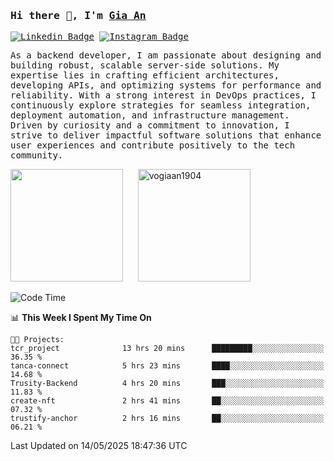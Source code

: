 ### <samp>Hi there 👋, I'm <a href="https://www.linkedin.com/in/vogiaan1904/" target="_blank">Gia An</a></samp>

<samp> [![Linkedin Badge](https://img.shields.io/badge/-LinkedIn-0e76a8?style=flat-square&logo=Linkedin&logoColor=white)](https://linkedin.com/in/vogiaan1904)
[![Instagram Badge](https://img.shields.io/badge/-Instagram-e4405f?style=flat-square&logo=Instagram&logoColor=white)](https://instagram.com/_.ja.ann_/) </samp> 

<samp>As a backend developer, I am passionate about designing and building robust, scalable server-side solutions. My expertise lies in crafting efficient architectures, developing APIs, and optimizing systems for performance and reliability. With a strong interest in DevOps practices, I continuously explore strategies for seamless integration, deployment automation, and infrastructure management. Driven by curiosity and a commitment to innovation, I strive to deliver impactful software solutions that enhance user experiences and contribute positively to the tech community.</samp>



<div>
  <img height="180em" src="https://github-readme-stats.vercel.app/api/top-langs/?username=vogiaan1904&show_icons=true&hide_border=true&layout=compact&langs_count=10&theme=transparent&include_orgs=true"/>
  &nbsp;&nbsp;&nbsp;&nbsp;
  <img height="180em" src="https://github-readme-stats.vercel.app/api?username=vogiaan1904&show_icons=true&hide_border=true&&count_private=true&include_all_commits=true&theme=transparent&locale=en" alt="vogiaan1904" />
</div>






<!--START_SECTION:waka-->
![Code Time](http://img.shields.io/badge/Code%20Time-860%20hrs%2022%20mins-blue)

📊 **This Week I Spent My Time On** 

```text
🐱‍💻 Projects: 
tcr_project              13 hrs 20 mins      █████████░░░░░░░░░░░░░░░░   36.35 % 
tanca-connect            5 hrs 23 mins       ████░░░░░░░░░░░░░░░░░░░░░   14.68 % 
Trusity-Backend          4 hrs 20 mins       ███░░░░░░░░░░░░░░░░░░░░░░   11.83 % 
create-nft               2 hrs 41 mins       ██░░░░░░░░░░░░░░░░░░░░░░░   07.32 % 
trustify-anchor          2 hrs 16 mins       ██░░░░░░░░░░░░░░░░░░░░░░░   06.21 % 
```


 Last Updated on 14/05/2025 18:47:36 UTC
<!--END_SECTION:waka-->
